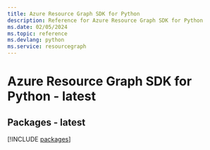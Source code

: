 ```yaml
---
title: Azure Resource Graph SDK for Python
description: Reference for Azure Resource Graph SDK for Python
ms.date: 02/05/2024
ms.topic: reference
ms.devlang: python
ms.service: resourcegraph
---
```

# Azure Resource Graph SDK for Python - latest
## Packages - latest
[!INCLUDE [packages](resource-graph-index.md)]